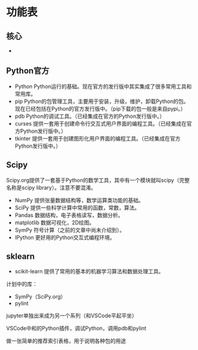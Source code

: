 # 功能表

## 核心

* 




## Python官方

* Python Python运行的基础。现在官方的发行版中其实集成了很多常用工具和常用库。
* pip Python的包管理工具，主要用于安装，升级，维护，卸载Python的包。现在已经包括在Python的官方发行版中。（pip下载的包一般是来自pypi。）
* pdb Python的调试工具。（已经集成在官方的Python发行版中。）
* curses 提供一套用于创建命令行交互式用户界面的编程工具。（已经集成在官方Python发行版中。）
* tkinter 提供一套用于创建图形化用户界面的编程工具。（已经集成在官方Python发行版中。）

## Scipy

Scipy.org提供了一套基于Python的数学工具，其中有一个模块就叫scipy（完整名称是scipy library）。注意不要混淆。

* NumPy 提供张量数据结构等，数学运算类功能的基础。
* SciPy 提供一些科学计算中常用的函数，常数，算法。
* Pandas 数据结构，电子表格读写，数据分析。
* matplotlib 数据可视化，2D绘图。
* SymPy 符号计算（之前的文章中尚未介绍到）。
* IPython 更好用的Python交互式编程环境。

## sklearn

* scikit-learn 提供了常用的基本的机器学习算法和数据处理工具。



计划中的库：

* SymPy（SciPy.org）
* pylint

jupyter单独出来成为另一个系列（和VSCode平起平坐）


VSCode中和的Python插件，调试Python，调用pdb和pylint

做一张简单的推荐索引表格，用于说明各种包的用途